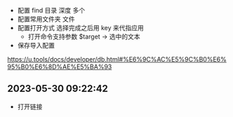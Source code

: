 -   配置 find 目录 深度 多个
-   配置常用文件夹 文件
-   配置打开方式 选择完成之后用 key 来代指应用
    -   打开命令支持参数 $target -> 选中的文本
-   保存导入配置

https://u.tools/docs/developer/db.html#%E6%9C%AC%E5%9C%B0%E6%95%B0%E6%8D%AE%E5%BA%93

## 2023-05-30 09:22:42

-   打开链接
